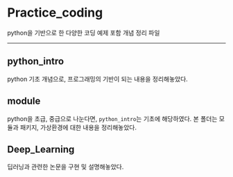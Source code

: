 # Practice_coding
python을 기반으로 한 다양한 코딩 예제 포함 개념 정리 파일

---
## python_intro
python 기초 개념으로, 프로그래밍의 기반이 되는 내용을 정리해놓았다.

## module
python을 초급, 중급으로 나눈다면, `python_intro`는 기초에 해당하였다. 본 폴더는 모듈과 패키지, 가상환경에 대한 내용을 정리해놓았다.

## Deep_Learning
딥러닝과 관련한 논문을 구현 및 설명해놓았다.
